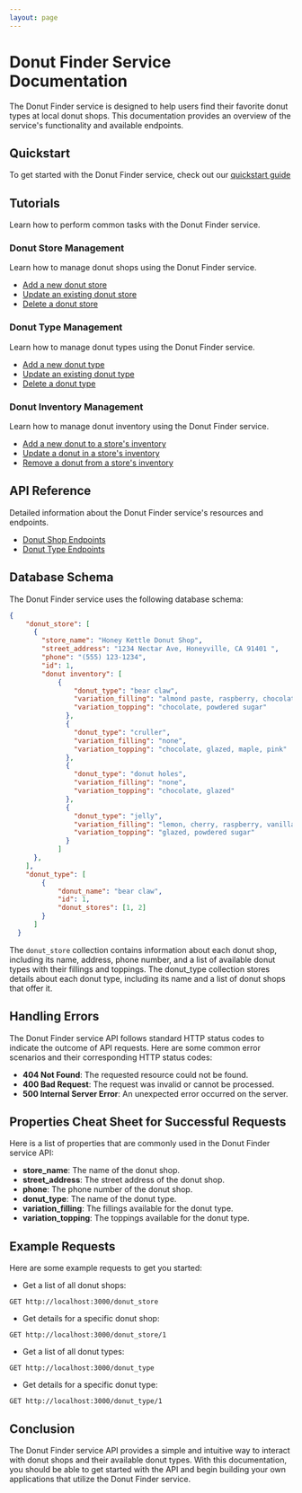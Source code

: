 ```yaml
---
layout: page
---
```


# Donut Finder Service Documentation

The Donut Finder service is designed to help users find their favorite donut types at local donut shops. This documentation provides an overview of the service's functionality and available endpoints.

## Quickstart

To get started with the Donut Finder service, check out our [quickstart guide](api/quickstart.md)

## Tutorials

Learn how to perform common tasks with the Donut Finder service.

### Donut Store Management

Learn how to manage donut shops using the Donut Finder service.
* [Add a new donut store](tutorials/donut-store/add-new-store.md)
* [Update an existing donut store](tutorials/donut-store/update-a-store.md)
* [Delete a donut store](tutorials/donut-store/delete-store.md)

### Donut Type Management

Learn how to manage donut types using the Donut Finder service.
* [Add a new donut type](tutorials/donut-type/add-new-donut-type.md)
* [Update an existing donut type](tutorials/donut-type/update-a-donut-type.md)
* [Delete a donut type](tutorials/donut-type/delete-a-donut-type.md)

### Donut Inventory Management

Learn how to manage donut inventory using the Donut Finder service.
* [Add a new donut to a store's inventory](#)
* [Update a donut in a store's inventory](#)
* [Remove a donut from a store's inventory](#)

## API Reference

Detailed information about the Donut Finder service's resources and endpoints.

* [Donut Shop Endpoints](api/donut-store/index.md)
* [Donut Type Endpoints](api/donut-type/index.md)

## Database Schema
The Donut Finder service uses the following database schema:

```json
{
    "donut_store": [
      {
        "store_name": "Honey Kettle Donut Shop",
        "street_address": "1234 Nectar Ave, Honeyville, CA 91401 ",
        "phone": "(555) 123-1234",
        "id": 1,
        "donut inventory": [
            {
                "donut_type": "bear claw",
                "variation_filling": "almond paste, raspberry, chocolate, vanilla cream",
                "variation_topping": "chocolate, powdered sugar"
              },
              {
                "donut_type": "cruller",
                "variation_filling": "none",
                "variation_topping": "chocolate, glazed, maple, pink"
              },
              {
                "donut_type": "donut holes",
                "variation_filling": "none",
                "variation_topping": "chocolate, glazed"
              },
              {
                "donut_type": "jelly",
                "variation_filling": "lemon, cherry, raspberry, vanilla cream",
                "variation_topping": "glazed, powdered sugar"
              }
            ]
      },
    ],
    "donut_type": [
        {
            "donut_name": "bear claw",
            "id": 1,
            "donut_stores": [1, 2]
        }
      ]
  }
```

The `donut_store` collection contains information about each donut shop, including its name, address, phone number, and a list of available donut types with their fillings and toppings. The donut_type collection stores details about each donut type, including its name and a list of donut shops that offer it.

## Handling Errors
The Donut Finder service API follows standard HTTP status codes to indicate the outcome of API requests. Here are some common error scenarios and their corresponding HTTP status codes:
* **404 Not Found**: The requested resource could not be found.
* **400 Bad Request**: The request was invalid or cannot be processed.
* **500 Internal Server Error**: An unexpected error occurred on the server.

## Properties Cheat Sheet for Successful Requests
Here is a list of properties that are commonly used in the Donut Finder service API:
* **store_name**: The name of the donut shop.
* **street_address**: The street address of the donut shop.
* **phone**: The phone number of the donut shop.
* **donut_type**: The name of the donut type.
* **variation_filling**: The fillings available for the donut type.
* **variation_topping**: The toppings available for the donut type.

## Example Requests
Here are some example requests to get you started:
* Get a list of all donut shops:

 ```shell
 GET http://localhost:3000/donut_store
 ```

* Get details for a specific donut shop:

 ```shell
 GET http://localhost:3000/donut_store/1
 ```

* Get a list of all donut types:

 ```shell
 GET http://localhost:3000/donut_type
 ```
* Get details for a specific donut type:

 ```shell
 GET http://localhost:3000/donut_type/1
 ```
 
## Conclusion
The Donut Finder service API provides a simple and intuitive way to interact with donut shops and their available donut types. With this documentation, you should be able to get started with the API and begin building your own applications that utilize the Donut Finder service.